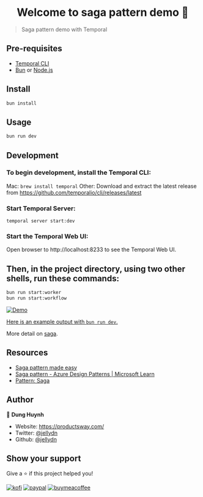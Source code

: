 <h1 align="center">Welcome to saga pattern demo 👋</h1>

> Saga pattern demo with Temporal

## Pre-requisites

- [Temporal CLI](https://temporal.io)
- [Bun](https://bun.sh) or [Node.js](https://nodejs.org/en/download/)

## Install

```sh
bun install
```

## Usage

```sh
bun run dev
```

## Development

### To begin development, install the Temporal CLI:

Mac: `brew install temporal`
Other: Download and extract the latest release from https://github.com/temporalio/cli/releases/latest

### Start Temporal Server:

```
temporal server start:dev
```

### Start the Temporal Web UI:

Open browser to http://localhost:8233 to see the Temporal Web UI.

## Then, in the project directory, using two other shells, run these commands:

```sh
bun run start:worker
bun run start:workflow
```

[![Demo](https://i.gyazo.com/bba64c9034d3187d366160537e8501f7.gif)](https://gyazo.com/bba64c9034d3187d366160537e8501f7)

[Here is an example output with `bun run dev`.](https://app.warp.dev/block/wjvnUWFaLj41XulMLsH2J7)

More detail on [saga](./saga.md).

## Resources

- [Saga pattern made easy](https://pages.temporal.io/rs/250-WIU-007/images/tech-guide-saga-pattern-made-easy.pdf)
- [Saga pattern - Azure Design Patterns | Microsoft Learn](https://learn.microsoft.com/en-us/azure/architecture/reference-architectures/saga/saga)
- [Pattern: Saga](https://microservices.io/patterns/data/saga.html)

## Author

👤 **Dung Huynh**

- Website: https://productsway.com/
- Twitter: [@jellydn](https://twitter.com/jellydn)
- Github: [@jellydn](https://github.com/jellydn)

## Show your support

Give a ⭐️ if this project helped you!

[![kofi](https://img.shields.io/badge/Ko--fi-F16061?style=for-the-badge&logo=ko-fi&logoColor=white)](https://ko-fi.com/dunghd)
[![paypal](https://img.shields.io/badge/PayPal-00457C?style=for-the-badge&logo=paypal&logoColor=white)](https://paypal.me/dunghd)
[![buymeacoffee](https://img.shields.io/badge/Buy_Me_A_Coffee-FFDD00?style=for-the-badge&logo=buy-me-a-coffee&logoColor=black)](https://www.buymeacoffee.com/dunghd)
